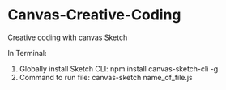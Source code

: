 # Canvas-Creative-Coding
Creative coding with canvas Sketch 

In Terminal:
1. Globally install Sketch CLI: npm install canvas-sketch-cli -g
2. Command to run file: canvas-sketch name_of_file.js
